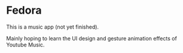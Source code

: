 # Fedora

This is a music app (not yet finished).

Mainly hoping to learn the UI design and gesture animation effects of Youtube Music.

